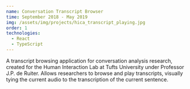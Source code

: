```yaml
---
name: Conversation Transcript Browser
time: September 2018 - May 2019
img: /assets/img/projects/hica_transcript_playing.jpg
order: 1
technologies:
  - React
  - TypeScript
---
```

A transcript browsing application for conversation analysis research, created for the Human Interaction Lab at Tufts University under Professor J.P. de Ruiter. Allows researchers to browse and play transcripts, visually tying the current audio to the transcription of the current sentence.
